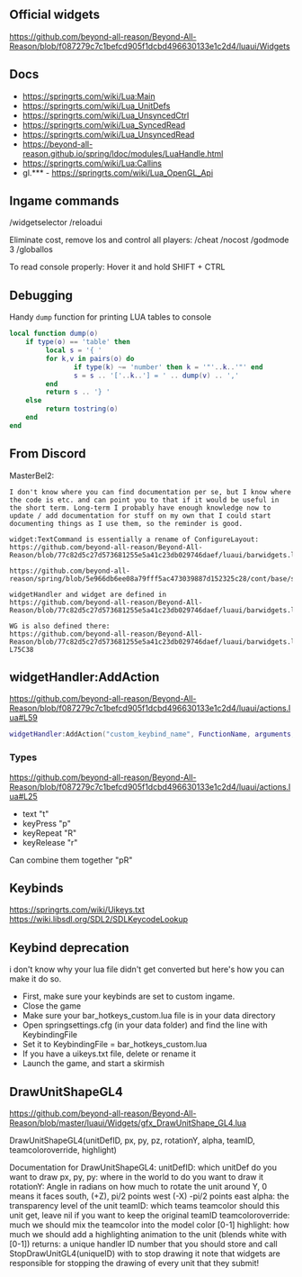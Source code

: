 ## Official widgets

https://github.com/beyond-all-reason/Beyond-All-Reason/blob/f087279c7c1befcd905f1dcbd496630133e1c2d4/luaui/Widgets

## Docs

- https://springrts.com/wiki/Lua:Main
- https://springrts.com/wiki/Lua_UnitDefs
- https://springrts.com/wiki/Lua_UnsyncedCtrl
- https://springrts.com/wiki/Lua_SyncedRead
- https://springrts.com/wiki/Lua_UnsyncedRead
- https://beyond-all-reason.github.io/spring/ldoc/modules/LuaHandle.html
- https://springrts.com/wiki/Lua:Callins
- gl.\*\*\* - https://springrts.com/wiki/Lua_OpenGL_Api

## Ingame commands

/widgetselector
/reloadui

Eliminate cost, remove los and control all players:
/cheat
/nocost
/godmode 3
/globallos

To read console properly: Hover it and hold SHIFT + CTRL

## Debugging

Handy `dump` function for printing LUA tables to console

```lua
local function dump(o)
	if type(o) == 'table' then
		 local s = '{ '
		 for k,v in pairs(o) do
				if type(k) ~= 'number' then k = '"'..k..'"' end
				s = s .. '['..k..'] = ' .. dump(v) .. ','
		 end
		 return s .. '} '
	else
		 return tostring(o)
	end
end
```

## From Discord

MasterBel2:

```
I don't know where you can find documentation per se, but I know where the code is etc. and can point you to that if it would be useful in the short term. Long-term I probably have enough knowledge now to update / add documentation for stuff on my own that I could start documenting things as I use them, so the reminder is good.

widget:TextCommand is essentially a rename of ConfigureLayout:
https://github.com/beyond-all-reason/Beyond-All-Reason/blob/77c82d5c27d573681255e5a41c23db029746daef/luaui/barwidgets.lua#L1161

https://github.com/beyond-all-reason/spring/blob/5e966db6ee08a79fff5ac473039887d152325c28/cont/base/springcontent/LuaHandler/Utilities/specialCallinHandlers.lua#L66

widgetHandler and widget are defined in
https://github.com/beyond-all-reason/Beyond-All-Reason/blob/77c82d5c27d573681255e5a41c23db029746daef/luaui/barwidgets.lua

WG is also defined there:
https://github.com/beyond-all-reason/Beyond-All-Reason/blob/77c82d5c27d573681255e5a41c23db029746daef/luaui/barwidgets.lua#LL75C38-L75C38
```

## widgetHandler:AddAction

https://github.com/beyond-all-reason/Beyond-All-Reason/blob/f087279c7c1befcd905f1dcbd496630133e1c2d4/luaui/actions.lua#L59

```lua
widgetHandler:AddAction("custom_keybind_name", FunctionName, arguments, types)
```

### Types

https://github.com/beyond-all-reason/Beyond-All-Reason/blob/f087279c7c1befcd905f1dcbd496630133e1c2d4/luaui/actions.lua#L25

- text "t"
- keyPress "p"
- keyRepeat "R"
- keyRelease "r"

Can combine them together "pR"

## Keybinds

https://springrts.com/wiki/Uikeys.txt
https://wiki.libsdl.org/SDL2/SDLKeycodeLookup

## Keybind deprecation

i don't know why your lua file didn't get converted but here's how you can make it do so.

- First, make sure your keybinds are set to custom ingame.
- Close the game
- Make sure your bar_hotkeys_custom.lua file is in your data directory
- Open springsettings.cfg (in your data folder) and find the line with KeybindingFile
- Set it to KeybindingFile = bar_hotkeys_custom.lua
- If you have a uikeys.txt file, delete or rename it
- Launch the game, and start a skirmish

## DrawUnitShapeGL4

https://github.com/beyond-all-reason/Beyond-All-Reason/blob/master/luaui/Widgets/gfx_DrawUnitShape_GL4.lua

DrawUnitShapeGL4(unitDefID, px, py, pz, rotationY, alpha, teamID, teamcoloroverride, highlight)

Documentation for DrawUnitShapeGL4:
unitDefID: which unitDef do you want to draw
px, py, py: where in the world to do you want to draw it
rotationY: Angle in radians on how much to rotate the unit around Y,
0 means it faces south, (+Z),
pi/2 points west (-X)
-pi/2 points east
alpha: the transparency level of the unit
teamID: which teams teamcolor should this unit get, leave nil if you want to keep the original teamID
teamcoloroverride: much we should mix the teamcolor into the model color [0-1]
highlight: how much we should add a highlighting animation to the unit (blends white with [0-1])
returns: a unique handler ID number that you should store and call StopDrawUnitGL4(uniqueID) with to stop drawing it
note that widgets are responsible for stopping the drawing of every unit that they submit!
